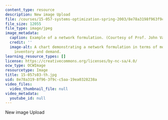 ```yaml
---
content_type: resource
description: New image Upload
file: /courses/15-057-systems-optimization-spring-2003/8e78a3198f963f9cc5aa19ea0328238a_15-057s03-th.jpg
file_size: 12055
file_type: image/jpeg
image_metadata:
  caption: Example of a network formulation. (Courtesy of Prof. John Vande Vate.)
  credit: ''
  image-alt: A chart demonstrating a network formulation in terms of monthly production,
    inventory and demand.
learning_resource_types: []
license: https://creativecommons.org/licenses/by-nc-sa/4.0/
ocw_type: OCWImage
resourcetype: Image
title: 15-057s03-th.jpg
uid: 8e78a319-8f96-3f9c-c5aa-19ea0328238a
video_files:
  video_thumbnail_file: null
video_metadata:
  youtube_id: null
---
```

New image Upload